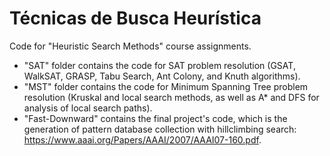 # Técnicas de Busca Heurística
Code for "Heuristic Search Methods" course assignments.

* "SAT" folder contains the code for SAT problem resolution (GSAT, WalkSAT, GRASP, Tabu Search, Ant Colony, and Knuth algorithms).
* "MST" folder contains the code for Minimum Spanning Tree problem resolution (Kruskal and local search methods, as well as A* and DFS for analysis of local search paths).
* "Fast-Downward" contains the final project's code, which is the generation of pattern database collection with hillclimbing search: https://www.aaai.org/Papers/AAAI/2007/AAAI07-160.pdf.
